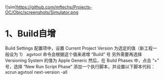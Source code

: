 ![sim]https://github.com/mftechs/Projects-OC/Objc/screenshots/Simulator.png




# 1、Build自增

Build Settings 配置项中，设置 Current Project Version 为选定的值（新工程一般设为 1）
agvtool 命令会根据这个值来递增 “Build” 号
另外需要再选择 Versioning System 的值为 Apple Generic
然后，在 Build Phases 中，点击 “+” 号，选择 “New Run Script Phase” 添加一个执行脚本，并设置以下脚本代码：
xcrun agvtool next-version -all
